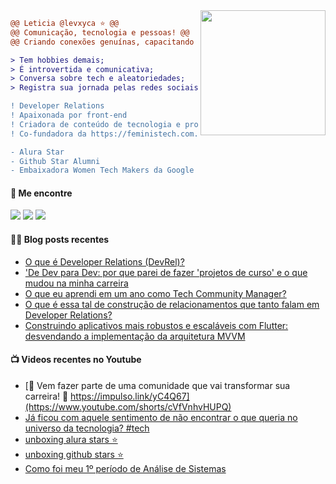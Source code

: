 <img align="right" height="200" src="https://i.imgur.com/Tznn1IZ.gif"/>

```diff
@@ Leticia @levxyca ⭐ @@
@@ Comunicação, tecnologia e pessoas! @@
@@ Criando conexões genuínas, capacitando pessoas e promovendo comunidades tecnológicas diversas e inclusivas.

> Tem hobbies demais;
> É introvertida e comunicativa;
> Conversa sobre tech e aleatoriedades;
> Registra sua jornada pelas redes sociais.

! Developer Relations
! Apaixonada por front-end
! Criadora de conteúdo de tecnologia e programação
! Co-fundadora da https://feministech.com.br

- Alura Star
- Github Star Alumni
- Embaixadora Women Tech Makers da Google
```

#### 🔗 Me encontre
<a href="https://levxyca.com"><img src="https://img.shields.io/badge/website-4D4577?logo=esri&style=for-the-badge&logoColor=F2F2F2"/></a>
<a href="https://www.linkedin.com/in/leticiacaroline/"><img src="https://img.shields.io/badge/LinkedIn-0077B5?style=for-the-badge&logo=linkedin&logoColor=white"></img></a>
<a href="https://twitter.com/levxyca"><img src="https://img.shields.io/badge/Twitter-1DA1F2?style=for-the-badge&logo=twitter&logoColor=white"></img></a>

#### ✍🏻 Blog posts recentes

<!-- BLOG:START -->
- [O que é Developer Relations &lpar;DevRel&rpar;?](https://www.levxyca.com//blog/o-que-e-devrel)
- [&#39;De Dev para Dev: por que parei de fazer &#39;projetos de curso&#39; e o que mudou na minha carreira](https://www.levxyca.com//blog/de-dev-para-dev-projetos-de-curso)
- [O que eu aprendi em um ano como Tech Community Manager?](https://www.levxyca.com//blog/1-ano-como-tech-community)
- [O que é essa tal de construção de relacionamentos que tanto falam em Developer Relations?](https://www.levxyca.com//blog/dev-rel)
- [Construindo aplicativos mais robustos e escaláveis com Flutter: desvendando a implementação da arquitetura MVVM](https://www.levxyca.com//blog/flutter-mvvm)
<!-- BLOG:END -->

#### 📺 Videos recentes no Youtube

<!-- YOUTUBE:START -->
- [🔗 Vem fazer parte de uma comunidade que vai transformar sua carreira! 🙌 https://impulso.link/yC4Q67](https://www.youtube.com/shorts/cVfVnhvHUPQ)
- [Já ficou com aquele sentimento de não encontrar o que queria no universo da tecnologia? #tech](https://www.youtube.com/shorts/lwyRtn4f874)
- [unboxing alura stars ⭐](https://www.youtube.com/shorts/QqNW2OFz6Kg)
- [unboxing github stars ⭐](https://www.youtube.com/watch?v=bhWco_QQPgM)
- [Como foi meu 1º período de Análise de Sistemas](https://www.youtube.com/watch?v=X9egRFG0u48)
<!-- YOUTUBE:END -->
